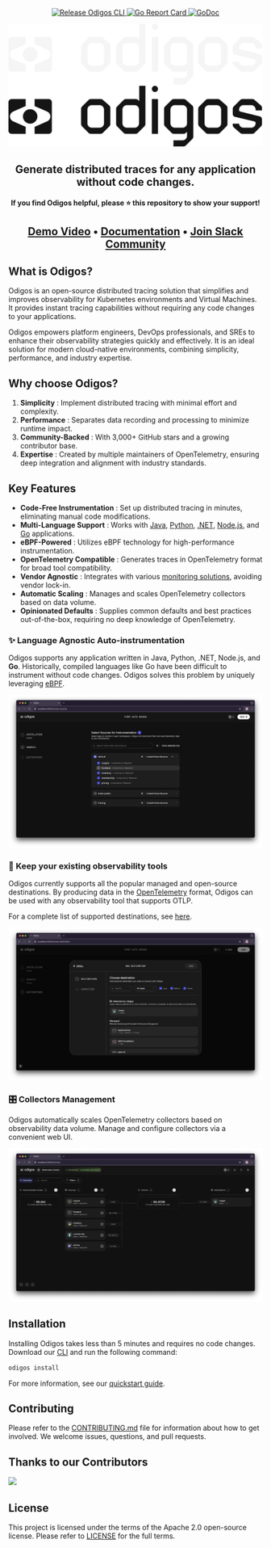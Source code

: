 <p align="center">
    <a href="https://github.com/odigos-io/odigos/actions/workflows/release.yml" target="_blank">
        <img src="https://github.com/odigos-io/odigos/actions/workflows/release.yml/badge.svg" alt="Release Odigos CLI"/>
    </a>
    <a href="https://goreportcard.com/report/github.com/odigos-io/odigos/cli" target="_blank">
        <img src="https://goreportcard.com/badge/github.com/odigos-io/odigos/cli" alt="Go Report Card"/>
    </a>
    <a href="https://godoc.org/github.com/odigos-io/odigos/cli" target="_blank">
        <img src="https://godoc.org/github.com/odigos-io/odigos/cli?status.svg" alt="GoDoc"/>
    </a>
</p>

[![Logo Dark Mode](./docs/logo/logo_white.svg)](https://odigos.io#gh-dark-mode-only)
[![Logo Light Mode](./docs/logo/logo_black.svg)](https://odigos.io#gh-light-mode-only)

<div align="center">
    <h2>Generate distributed traces for any application without code changes.</h2>
    <h4>If you find Odigos helpful, please ⭐ this repository to show your support!</h4>
    <h2>
        <a href="https://www.youtube.com/watch?v=nynyV7FC4VI">Demo Video</a>
        • <a href="https://docs.odigos.io">Documentation</a>
        • <a href="https://join.slack.com/t/odigos/shared_invite/zt-1d7egaz29-Rwv2T8kyzc3mWP8qKobz~A">Join Slack Community</a>
    </h2>
</div>

## What is Odigos?

Odigos is an open-source distributed tracing solution that simplifies and improves observability for Kubernetes environments and Virtual Machines. It provides instant tracing capabilities without requiring any code changes to your applications.

Odigos empowers platform engineers, DevOps professionals, and SREs to enhance their observability strategies quickly and effectively. It is an ideal solution for modern cloud-native environments, combining simplicity, performance, and industry expertise.

## Why choose Odigos?

1. **Simplicity** : Implement distributed tracing with minimal effort and complexity.
2. **Performance** : Separates data recording and processing to minimize runtime impact.
3. **Community-Backed** : With 3,000+ GitHub stars and a growing contributor base.
4. **Expertise** : Created by multiple maintainers of OpenTelemetry, ensuring deep integration and alignment with industry standards.

## Key Features

- **Code-Free Instrumentation** : Set up distributed tracing in minutes, eliminating manual code modifications.
- **Multi-Language Support** : Works with [Java](https://docs.odigos.io/instrumentations/java), [Python](https://docs.odigos.io/instrumentations/python), [.NET](https://docs.odigos.io/instrumentations/dotnet), [Node.js](https://docs.odigos.io/instrumentations/nodejs), and [Go](https://docs.odigos.io/instrumentations/golang) applications.
- **eBPF-Powered** : Utilizes eBPF technology for high-performance instrumentation.
- **OpenTelemetry Compatible** : Generates traces in OpenTelemetry format for broad tool compatibility.
- **Vendor Agnostic** : Integrates with various [monitoring solutions](https://docs.odigos.io/backends-overview), avoiding vendor lock-in.
- **Automatic Scaling** : Manages and scales OpenTelemetry collectors based on data volume.
- **Opinionated Defaults** : Supplies common defaults and best practices out-of-the-box, requiring no deep knowledge of OpenTelemetry.

### ✨ Language Agnostic Auto-instrumentation

Odigos supports any application written in Java, Python, .NET, Node.js, and **Go**.
Historically, compiled languages like Go have been difficult to instrument without code changes. Odigos solves this problem by uniquely leveraging [eBPF](https://ebpf.io).

![Works on any application](./docs/images/ui_choose_apps.png)

### 🤝 Keep your existing observability tools

Odigos currently supports all the popular managed and open-source destinations.
By producing data in the [OpenTelemetry](https://opentelemetry.io) format, Odigos can be used with any observability tool that supports OTLP.

For a complete list of supported destinations, see [here](#supported-destinations).

![Works with any observability tool](./docs/images/ui_choose_dest.png)

### 🎛️ Collectors Management

Odigos automatically scales OpenTelemetry collectors based on observability data volume.
Manage and configure collectors via a convenient web UI.

![Collectors Management](./docs/images/ui_overview.png)

## Installation

Installing Odigos takes less than 5 minutes and requires no code changes.<br />
Download our [CLI](https://docs.odigos.io/installation) and run the following command:

```bash
odigos install
```

For more information, see our [quickstart guide](https://docs.odigos.io/quickstart/introduction).

## Contributing

Please refer to the [CONTRIBUTING.md](CONTRIBUTING.md) file for information about how to get involved. We welcome issues, questions, and pull requests.

## Thanks to our Contributors

<a href="https://github.com/odigos-io/odigos/graphs/contributors">
  <img src="https://contrib.rocks/image?repo=keyval-dev/odigos" />
</a>

## License

This project is licensed under the terms of the Apache 2.0 open-source license. Please refer to [LICENSE](LICENSE) for the full terms.
